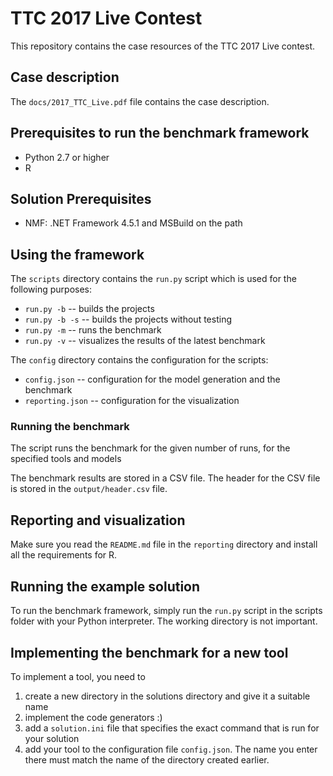 # TTC 2017 Live Contest

This repository contains the case resources of the TTC 2017 Live contest.

## Case description

The `docs/2017_TTC_Live.pdf` file contains the case description.

## Prerequisites to run the benchmark framework

* Python 2.7 or higher
* R

## Solution Prerequisites

* NMF: .NET Framework 4.5.1 and MSBuild on the path

## Using the framework

The `scripts` directory contains the `run.py` script which is used for the following purposes:
* `run.py -b` -- builds the projects
* `run.py -b -s` -- builds the projects without testing
* `run.py -m` -- runs the benchmark
* `run.py -v` -- visualizes the results of the latest benchmark

The `config` directory contains the configuration for the scripts:
* `config.json` -- configuration for the model generation and the benchmark
* `reporting.json` -- configuration for the visualization

### Running the benchmark

The script runs the benchmark for the given number of runs, for the specified tools and models

The benchmark results are stored in a CSV file. The header for the CSV file is stored in the `output/header.csv` file.

## Reporting and visualization

Make sure you read the `README.md` file in the `reporting` directory and install all the requirements for R.

## Running the example solution

To run the benchmark framework, simply run the `run.py` script in the scripts folder with your Python interpreter. The working directory is not important.

## Implementing the benchmark for a new tool

To implement a tool, you need to 

1. create a new directory in the solutions directory and give it a suitable name
1. implement the code generators :)
1. add a `solution.ini` file that specifies the exact command that is run for your solution
1. add your tool to the configuration file `config.json`. The name you enter there must match the name of the directory created earlier.